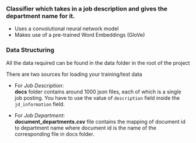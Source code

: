 ### Classifier which takes in a job description and gives the department name for it.

*   Uses a convolutional neural network model
*   Makes use of a pre-trained Word Embeddings (GloVe)

### Data Structuring

All the data required can be found in the data folder in the root of the project

There are two sources for loading your training/test data

*   For *Job Description*:  
   **docs** folder contains around 1000 json files, each of which is a single job posting. You have to use the value of `description` field inside the `jd_information` field.

*   For *Job Department*:  
   **document_departments.csv** file contains the mapping of document id to department name where document id is the name of the corresponding file in docs folder.

